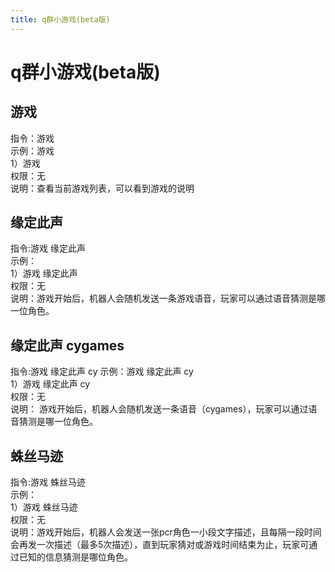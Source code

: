 ```yaml
---
title: q群小游戏(beta版)
---
```


# q群小游戏(beta版)

## 游戏
指令：游戏  
示例：游戏  
1）游戏  
权限：无  
说明：查看当前游戏列表，可以看到游戏的说明    


## 缘定此声
指令:游戏 缘定此声  
示例：  
1）游戏 缘定此声  
权限：无  
说明：游戏开始后，机器人会随机发送一条游戏语音，玩家可以通过语音猜测是哪一位角色。    


## 缘定此声 cygames
指令:游戏 缘定此声 cy
示例：游戏 缘定此声 cy  
1）游戏 缘定此声 cy  
权限：无  
说明： 游戏开始后，机器人会随机发送一条语音（cygames），玩家可以通过语音猜测是哪一位角色。 

## 蛛丝马迹
指令:游戏 蛛丝马迹    
示例：  
1）游戏 蛛丝马迹     
权限：无  
说明：游戏开始后，机器人会发送一张pcr角色一小段文字描述，且每隔一段时间会再发一次描述（最多5次描述），直到玩家猜对或游戏时间结束为止，玩家可通过已知的信息猜测是哪位角色。  
